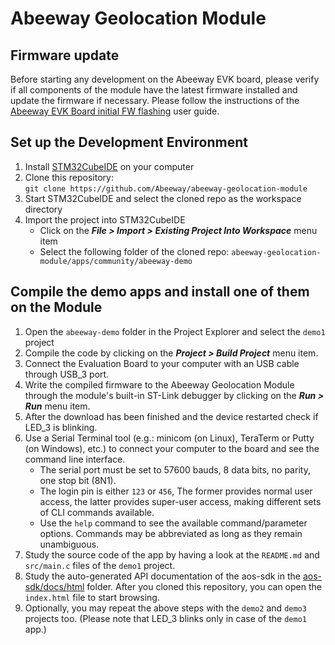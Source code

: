 
# Abeeway Geolocation Module

## Firmware update

Before starting any development on the Abeeway EVK board, please verify if all components of the module have the latest firmware installed and update the firmware if necessary. Please follow the instructions of the [Abeeway EVK Board initial FW flashing](docs/first_flash.md) user guide.

## Set up the Development Environment

1. Install [STM32CubeIDE](https://www.st.com/en/development-tools/stm32cubeide.html) on your computer
2. Clone this repository:  
   `git clone https://github.com/Abeeway/abeeway-geolocation-module`
3. Start STM32CubeIDE and select the cloned repo as the workspace directory
4. Import the project into STM32CubeIDE
   - Click on the **_File > Import > Existing Project Into Workspace_** menu item
   - Select the following folder of the cloned repo: `abeeway-geolocation-module/apps/community/abeeway-demo`

## Compile the demo apps and install one of them on the Module

1. Open the `abeeway-demo` folder in the Project Explorer and select the `demo1` project
2. Compile the code by clicking on the **_Project > Build Project_** menu item.
3. Connect the Evaluation Board to your computer with an USB cable through USB_3 port.
4. Write the compiled firmware to the Abeeway Geolocation Module through the module's built-in ST-Link debugger by clicking on the **_Run > Run_** menu item.
5. After the download has been finished and the device restarted check if LED_3 is blinking.
6. Use a Serial Terminal tool (e.g.: minicom (on Linux), TeraTerm or Putty (on Windows), etc.) to connect your computer to the board and see the command line interface.
   - The serial port must be set to 57600 bauds, 8 data bits, no parity, one stop bit (8N1).
   - The login pin is either `123` or `456`, The former provides normal user access, the latter provides super-user access, making different sets of CLI commands available.
   - Use the `help` command to see the available command/parameter options. Commands may be abbreviated as long as they remain unambiguous.
7. Study the source code of the app by having a look at the `README.md` and `src/main.c` files of the `demo1` project.
8. Study the auto-generated API documentation of the aos-sdk in the [aos-sdk/docs/html](aos-sdk/docs/html) folder. After you cloned this repository, you can open the `index.html` file to start browsing.
9. Optionally, you may repeat the above steps with the `demo2` and `demo3` projects too. (Please note that LED_3 blinks only in case of the `demo1` app.)